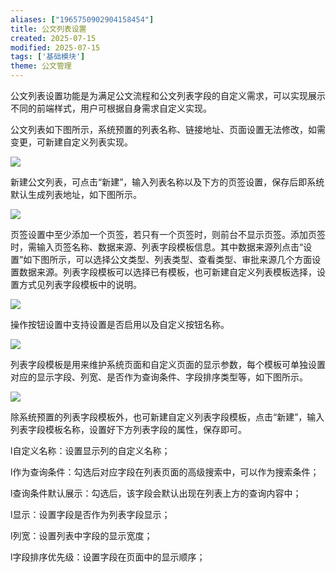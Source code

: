 ```yaml
---
aliases: ["1965750902904158454"]
title: 公文列表设置
created: 2025-07-15
modified: 2025-07-15
tags: ['基础模块']
theme: 公文管理
---
```


公文列表设置功能是为满足公文流程和公文列表字段的自定义需求，可以实现展示不同的前端样式，用户可根据自身需求自定义实现。

公文列表如下图所示，系统预置的列表名称、链接地址、页面设置无法修改，如需变更，可新建自定义列表实现。

![](https://myhelpdoc.oss-cn-heyuan.aliyuncs.com/mdimages/bdc5d0beb0002fc4d7fb0e286245ebea.jpg)

新建公文列表，可点击“新建”，输入列表名称以及下方的页签设置，保存后即系统默认生成列表地址，如下图所示。

![](https://myhelpdoc.oss-cn-heyuan.aliyuncs.com/mdimages/e8b363d4a08b1f9329984028a77ef569.jpg)

页签设置中至少添加一个页签，若只有一个页签时，则前台不显示页签。添加页签时，需输入页签名称、数据来源、列表字段模板信息。其中数据来源列点击“设置”如下图所示，可以选择公文类型、列表类型、查看类型、审批来源几个方面设置数据来源。列表字段模板可以选择已有模板，也可新建自定义列表模板选择，设置方式见列表字段模板中的说明。

![](https://myhelpdoc.oss-cn-heyuan.aliyuncs.com/mdimages/c180a30c89347b59da43d1e1c95fb5fb.jpg)

操作按钮设置中支持设置是否启用以及自定义按钮名称。

![](https://myhelpdoc.oss-cn-heyuan.aliyuncs.com/mdimages/3fd08b11ff10bd5e7c905a3a823c49d2.jpg)

列表字段模板是用来维护系统页面和自定义页面的显示参数，每个模板可单独设置对应的显示字段、列宽、是否作为查询条件、字段排序类型等，如下图所示。

![](https://myhelpdoc.oss-cn-heyuan.aliyuncs.com/mdimages/cc866f196a731aeb9e40241dcca2e578.jpg)

除系统预置的列表字段模板外，也可新建自定义列表字段模板，点击“新建”，输入列表字段模板名称，设置好下方列表字段的属性，保存即可。

l自定义名称：设置显示列的自定义名称；

l作为查询条件：勾选后对应字段在列表页面的高级搜索中，可以作为搜索条件；

l查询条件默认展示：勾选后，该字段会默认出现在列表上方的查询内容中；

l显示：设置字段是否作为列表字段显示；

l列宽：设置列表中字段的显示宽度；

l字段排序优先级：设置字段在页面中的显示顺序；

